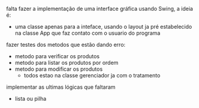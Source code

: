 falta fazer a implementação de uma interface gráfica usando Swing, a ideia é:
  - uma classe apenas para a inteface, usando o layout ja pré estabelecido na classe App que faz contato com o usuario do programa

fazer testes dos metodos que estão dando erro: 
  - metodo para verificar os produtos
  - metodo para listar os produtos por ordem
  - metodo para modificar os produtos
      - todos estao na classe gerenciador ja com o tratamento
   
implementar as ultimas lógicas que faltaram 
  - lista ou pilha
